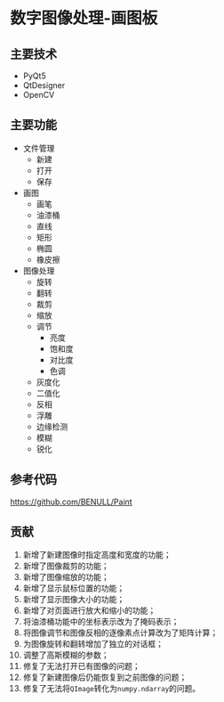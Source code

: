 # 数字图像处理-画图板

## 主要技术

- PyQt5
- QtDesigner
- OpenCV

## 主要功能

- 文件管理
  - 新建
  - 打开
  - 保存
- 画图
  - 画笔
  - 油漆桶
  - 直线
  - 矩形
  - 椭圆
  - 橡皮擦
- 图像处理
  - 旋转
  - 翻转
  - 裁剪
  - 缩放
  - 调节
    - 亮度
    - 饱和度
    - 对比度
    - 色调
  - 灰度化
  - 二值化
  - 反相
  - 浮雕
  - 边缘检测
  - 模糊
  - 锐化

## 参考代码

https://github.com/BENULL/Paint

## 贡献

1. 新增了新建图像时指定高度和宽度的功能；
2. 新增了图像裁剪的功能；
3. 新增了图像缩放的功能；
4. 新增了显示鼠标位置的功能；
5. 新增了显示图像大小的功能；
6. 新增了对页面进行放大和缩小的功能；
7. 将油漆桶功能中的坐标表示改为了掩码表示；
8. 将图像调节和图像反相的逐像素点计算改为了矩阵计算；
9. 为图像旋转和翻转增加了独立的对话框；
10. 调整了高斯模糊的参数；
11. 修复了无法打开已有图像的问题；
12. 修复了新建图像后仍能恢复到之前图像的问题；
13. 修复了无法将`QImage`转化为`numpy.ndarray`的问题。
